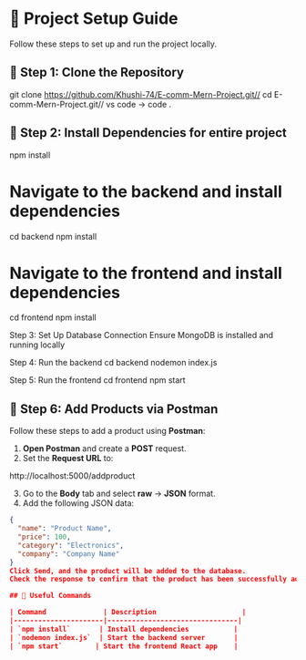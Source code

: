 # 🚀 Project Setup Guide  

Follow these steps to set up and run the project locally.  


## 📌 Step 1: Clone the Repository  


git clone https://github.com/Khushi-74/E-comm-Mern-Project.git//
cd E-comm-Mern-Project.git//
vs code -> code .



## 📌 Step 2: Install Dependencies for entire project


npm install

# Navigate to the backend and install dependencies
cd backend
npm install

# Navigate to the frontend and install dependencies
cd frontend
npm install

Step 3: Set Up Database Connection
Ensure MongoDB is installed and running locally

Step 4: Run the backend
cd backend
nodemon index.js

Step 5: Run the frontend
cd frontend
npm start

## 📌 Step 6: Add Products via Postman  

Follow these steps to add a product using **Postman**:  

1. **Open Postman** and create a **POST** request.  
2. Set the **Request URL** to:  

http://localhost:5000/addproduct

3. Go to the **Body** tab and select **raw** → **JSON** format.  
4. Add the following JSON data:  

```json
{
  "name": "Product Name",
  "price": 100,
  "category": "Electronics",
  "company": "Company Name"
}
Click Send, and the product will be added to the database.
Check the response to confirm that the product has been successfully added.

## 📌 Useful Commands  

| Command              | Description                     |
|----------------------|--------------------------------|
| `npm install`       | Install dependencies           |
| `nodemon index.js`  | Start the backend server       |
| `npm start`        | Start the frontend React app    |




